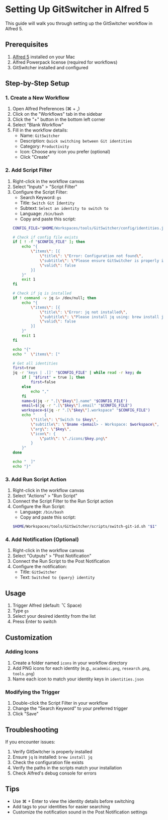 # Setting Up GitSwitcher in Alfred 5

This guide will walk you through setting up the GitSwitcher workflow in Alfred 5.

## Prerequisites

1. [Alfred 5](https://www.alfredapp.com/) installed on your Mac
2. Alfred Powerpack license (required for workflows)
3. GitSwitcher installed and configured

## Step-by-Step Setup

### 1. Create a New Workflow

1. Open Alfred Preferences (⌘ + ,)
2. Click on the "Workflows" tab in the sidebar
3. Click the "+" button in the bottom left corner
4. Select "Blank Workflow"
5. Fill in the workflow details:
   - Name: `GitSwitcher`
   - Description: `Quick switching between Git identities`
   - Category: `Productivity`
   - Icon: Choose any icon you prefer (optional)
   - Click "Create"

### 2. Add Script Filter

1. Right-click in the workflow canvas
2. Select "Inputs" > "Script Filter"
3. Configure the Script Filter:
   - Search Keyword: `gs`
   - Title: `Switch Git Identity`
   - Subtext: `Select an identity to switch to`
   - Language: `/bin/bash`
   - Copy and paste this script:
   ```bash
   CONFIG_FILE="$HOME/Workspaces/tools/GitSwitcher/config/identities.json"
   
   # Check if config file exists
   if [ ! -f "$CONFIG_FILE" ]; then
       echo "{
           \"items\": [{
               \"title\": \"Error: Configuration not found\",
               \"subtitle\": \"Please ensure GitSwitcher is properly installed\",
               \"valid\": false
           }]
       }"
       exit 1
   fi
   
   # Check if jq is installed
   if ! command -v jq &> /dev/null; then
       echo "{
           \"items\": [{
               \"title\": \"Error: jq not installed\",
               \"subtitle\": \"Please install jq using: brew install jq\",
               \"valid\": false
           }]
       }"
       exit 1
   fi
   
   echo "{"
   echo "  \"items\": ["
   
   # Get all identities
   first=true
   jq -r 'keys | .[]' "$CONFIG_FILE" | while read -r key; do
       if [ "$first" = true ]; then
           first=false
       else
           echo ","
       fi
       name=$(jq -r ".[\"$key\"].name" "$CONFIG_FILE")
       email=$(jq -r ".[\"$key\"].email" "$CONFIG_FILE")
       workspace=$(jq -r ".[\"$key\"].workspace" "$CONFIG_FILE")
       echo "    {
           \"title\": \"Switch to $key\",
           \"subtitle\": \"$name <$email> - Workspace: $workspace\",
           \"arg\": \"$key\",
           \"icon\": {
               \"path\": \"./icons/$key.png\"
           }
       }"
   done
   
   echo "  ]"
   echo "}"
   ```

### 3. Add Run Script Action

1. Right-click in the workflow canvas
2. Select "Actions" > "Run Script"
3. Connect the Script Filter to the Run Script action
4. Configure the Run Script:
   - Language: `/bin/bash`
   - Copy and paste this script:
   ```bash
   $HOME/Workspaces/tools/GitSwitcher/scripts/switch-git-id.sh "$1"
   ```

### 4. Add Notification (Optional)

1. Right-click in the workflow canvas
2. Select "Outputs" > "Post Notification"
3. Connect the Run Script to the Post Notification
4. Configure the notification:
   - Title: `GitSwitcher`
   - Text: `Switched to {query} identity`

## Usage

1. Trigger Alfred (default: ⌥ Space)
2. Type `gs`
3. Select your desired identity from the list
4. Press Enter to switch

## Customization

### Adding Icons

1. Create a folder named `icons` in your workflow directory
2. Add PNG icons for each identity (e.g., `academic.png`, `research.png`, `tools.png`)
3. Name each icon to match your identity keys in `identities.json`

### Modifying the Trigger

1. Double-click the Script Filter in your workflow
2. Change the "Search Keyword" to your preferred trigger
3. Click "Save"

## Troubleshooting

If you encounter issues:

1. Verify GitSwitcher is properly installed
2. Ensure `jq` is installed: `brew install jq`
3. Check the configuration file exists
4. Verify the paths in the scripts match your installation
5. Check Alfred's debug console for errors

## Tips

- Use ⌘ + Enter to view the identity details before switching
- Add tags to your identities for easier searching
- Customize the notification sound in the Post Notification settings 